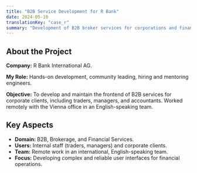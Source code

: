 ```yaml
---
title: "B2B Service Development for R Bank"
date: 2024-05-10
translationKey: "case_r"
summary: "Development of B2B broker services for corporations and financial institutions as part of an international team."
---
```


## About the Project

**Company:** R Bank International AG.

**My Role:** Hands-on development, community leading, hiring and mentoring engineers.

**Objective:** To develop and maintain the frontend of B2B services for corporate clients, including traders, managers, and accountants. Worked remotely with the Vienna office in an English-speaking team.

## Key Aspects

- **Domain:** B2B, Brokerage, and Financial Services.
- **Users:** Internal staff (traders, managers) and corporate clients.
- **Team:** Remote work in an international, English-speaking team.
- **Focus:** Developing complex and reliable user interfaces for financial operations.
